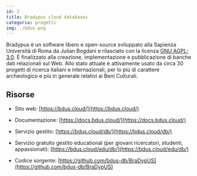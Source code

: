 ```yaml
---
id: 2
title: Bradypus cloud databases
categoria: progetti
img: ./bdus.png
---
```


Bradypus è un software libero e open-source sviluppato alla Sapienza Università di Roma da Julian Bogdani e rilasciato con la licenza [GNU AGPL-3.0](https://www.gnu.org/licenses/agpl-3.0.en.html). È finalizzato alla creazione, implementazione e pubblicazione di banche dati relazionali sul  Web. Allo stato attuale è attivamente usato da circa 30 progetti di ricerca italiani e internazionali, per lo più di carattere archeologico e più in generale relativi ai Beni Culturali.

## Risorse

- Sito web: [https://bdus.cloud/](https://bdus.cloud/)

- Documentazione: [https://docs.bdus.cloud/](https://docs.bdus.cloud/)

- Servizio gestito: [https://bdus.cloud/db/](https://bdus.cloud/db/)

- Servizio gratuito gestito educational (per giovani ricercatori, studenti, appassionati): [https://bdus.cloud/edu/db/](https://bdus.cloud/edu/db/)

- Codice sorgente: [https://github.com/bdus-db/BraDypUS](https://github.com/bdus-db/BraDypUS)